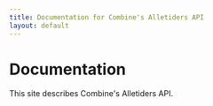 ```yaml
---
title: Documentation for Combine's Alletiders API
layout: default
---
```


# Documentation

This site describes Combine's Alletiders API.
